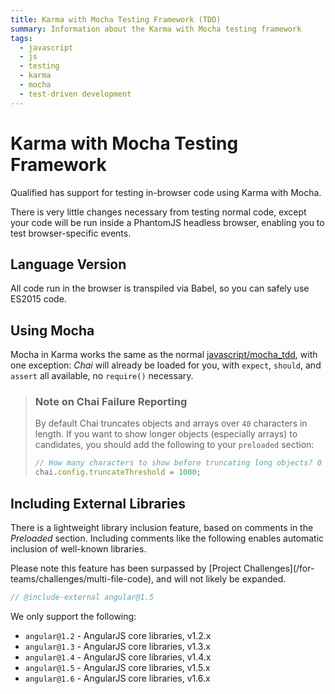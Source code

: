 ```yaml
---
title: Karma with Mocha Testing Framework (TDD)
summary: Information about the Karma with Mocha testing framework
tags:
  - javascript
  - js
  - testing
  - karma
  - mocha
  - test-driven development
---
```


# Karma with Mocha Testing Framework

Qualified has support for testing in-browser code using Karma with Mocha.

There is very little changes necessary from testing normal code, except your code will be run inside a PhantomJS
headless browser, enabling you to test browser-specific events.

## Language Version

All code run in the browser is transpiled via Babel, so you can safely use ES2015 code.

## Using Mocha
 
Mocha in Karma works the same as the normal [javascript/mocha_tdd](/languages/javascript/mocha_tdd), with one exception: _Chai_ will already be loaded for you, with `expect`, `should`, and `assert` all available, no `require()` necessary.

> ### Note on Chai Failure Reporting
> 
> By default Chai truncates objects and arrays over `40` characters in length. If you want to show longer objects (especially arrays) to candidates, you should add the following to your `preloaded` section:
>
> ```js
> // How many characters to show before truncating long objects? 0 means no truncating.
> chai.config.truncateThreshold = 1000;
> ```

## Including External Libraries

There is a lightweight library inclusion feature, based on comments in the _Preloaded_ section. Including comments like the following enables automatic inclusion of well-known libraries.

<div class="note-box note-box-warning">
Please note this feature has been surpassed by [Project Challenges](/for-teams/challenges/multi-file-code), and will not likely be expanded.
</div>

```js
// @include-external angular@1.5
```

We only support the following:

- `angular@1.2` - AngularJS core libraries, v1.2.x
- `angular@1.3` - AngularJS core libraries, v1.3.x
- `angular@1.4` - AngularJS core libraries, v1.4.x
- `angular@1.5` - AngularJS core libraries, v1.5.x
- `angular@1.6` - AngularJS core libraries, v1.6.x
